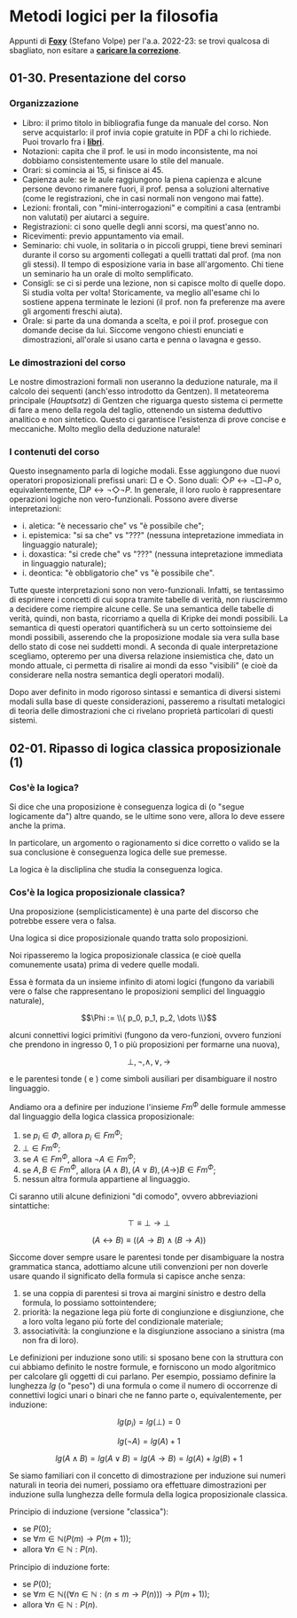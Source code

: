 # Metodi logici per la filosofia

Appunti di **[Foxy](https://foxyseta.github.io)** (Stefano Volpe) per l'a.a.
2022-23: se trovi qualcosa di sbagliato, non esitare a **[caricare la
correzione](https://github.com/csunibo/metodi-logici-per-la-filosofia)**.

## 01-30. Presentazione del corso

### Organizzazione

- Libro: il primo titolo in bibliografia funge da manuale del corso. Non serve
  acquistarlo: il prof invia copie gratuite in PDF a chi lo richiede. Puoi
  trovarlo fra i **[libri](https://csunibo.github.io/metodi-logici-per-la-filosofia/libri)**.
- Notazioni: capita che il prof. le usi in modo inconsistente, ma noi dobbiamo
  consistentemente usare lo stile del manuale.
- Orari: si comincia ai 15, si finisce ai 45.
- Capienza aule: se le aule raggiungono la piena capienza e alcune persone
  devono rimanere fuori, il prof. pensa a soluzioni alternative (come le
  registrazioni, che in casi normali non vengono mai fatte).
- Lezioni: frontali, con "mini-interrogazioni" e compitini a casa (entrambi non
  valutati) per aiutarci a seguire.
- Registrazioni: ci sono quelle degli anni scorsi, ma quest'anno no.
- Ricevimenti: previo appuntamento via email.
- Seminario: chi vuole, in solitaria o in piccoli gruppi, tiene brevi seminari
  durante il corso su argomenti collegati a quelli trattati dal prof. (ma non
  gli stessi). Il tempo di esposizione varia in base all'argomento. Chi tiene
  un seminario ha un orale di molto semplificato.
- Consigli: se ci si perde una lezione, non si capisce molto di quelle dopo. Si
  studia volta per volta! Storicamente, va meglio all'esame chi lo sostiene
  appena terminate le lezioni (il prof. non fa preferenze ma avere gli argomenti
  freschi aiuta).
- Orale: si parte da una domanda a scelta, e poi il prof. prosegue con domande
  decise da lui. Siccome vengono chiesti enunciati e dimostrazioni, all'orale si
  usano carta e penna o lavagna e gesso.

### Le dimostrazioni del corso

Le nostre dimostrazioni formali non useranno la deduzione naturale, ma il
calcolo dei sequenti (anch'esso introdotto da Gentzen). Il metateorema
principale (*Hauptsatz*) di Gentzen che riguarga questo sistema ci permette di
fare a meno della regola del taglio, ottenendo un sistema deduttivo analitico
e non sintetico. Questo ci garantisce l'esistenza di prove concise e meccaniche.
Molto meglio della deduzione naturale!

### I contenuti del corso

Questo insegnamento parla di logiche modali. Esse aggiungono due nuovi operatori
proposizionali prefissi unari: $\Box$ e $\Diamond$. Sono duali:
$\Diamond P \leftrightarrow \neg \Box \neg P$ o, equivalentemente,
$\Box P \leftrightarrow \neg \Diamond \neg P$. In generale, il loro ruolo è
rappresentare operazioni logiche non vero-funzionali. Possono avere diverse
intepretazioni:

- i. aletica: "è necessario che" vs "è possibile che";
- i. epistemica: "si sa che" vs "???" (nessuna intepretazione immediata in
  linguaggio naturale);
- i. doxastica: "si crede che" vs "???" (nessuna intepretazione immediata in
  linguaggio naturale);
- i. deontica: "è obbligatorio che" vs "è possibile che".

Tutte queste interpretazioni sono non vero-funzionali. Infatti, se tentassimo di
esprimere i concetti di cui sopra tramite tabelle di verità, non riusciremmo a
decidere come riempire alcune celle. Se una semantica delle tabelle di verità,
quindi, non basta, ricorriamo a quella di Kripke dei mondi possibili. La
semantica di questi operatori quantificherà su un certo sottoinsieme dei mondi
possibili, asserendo che la proposizione modale sia vera sulla base dello stato
di cose nei suddetti mondi. A seconda di quale interpretazione scegliamo,
opteremo per una diversa relazione insiemistica che, dato un mondo attuale, ci
permetta di risalire ai mondi da esso "visibili" (e cioè da considerare nella
nostra semantica degli operatori modali).

Dopo aver definito in modo rigoroso sintassi e semantica di diversi sistemi
modali sulla base di queste considerazioni, passeremo a risultati metalogici di
teoria delle dimostrazioni che ci rivelano proprietà particolari di questi
sistemi.

## 02-01. Ripasso di logica classica proposizionale (1)

### Cos'è la logica?

Si dice che una proposizione è conseguenza logica di (o "segue logicamente da")
altre quando, se le ultime sono vere, allora lo deve essere anche la prima.

In particolare, un argomento o ragionamento si dice corretto o valido se la sua
conclusione è conseguenza logica delle sue premesse.

La logica è la discliplina che studia la conseguenza logica.

### Cos'è la logica proposizionale classica?

Una proposizione (semplicisticamente) è una parte del discorso che potrebbe
essere vera o falsa.

Una logica si dice proposizionale quando tratta solo proposizioni.

Noi ripasseremo la logica proposizionale classica (e cioè quella comunemente
usata) prima di vedere quelle modali.

Essa è formata da un insieme infinito di atomi logici (fungono da variabili
vere o false che rappresentano le proposizioni semplici del linguaggio
naturale),

$$\Phi := \\{ p_0, p_1, p_2, \dots \\}$$

alcuni connettivi logici primitivi (fungono da vero-funzioni, ovvero funzioni
che prendono in ingresso 0, 1 o più proposizioni per formarne una nuova),

$$\bot, \neg, \wedge, \lor, \rightarrow$$

e le parentesi tonde $($ e $)$ come simboli ausiliari per disambiguare il nostro
linguaggio.

Andiamo ora a definire per induzione l'insieme $Fm^\Phi$ delle formule ammesse
dal linguaggio della logica classica proposizionale:

1. se $p_i \in \Phi$, allora $p_i \in Fm^\Phi$;
1. $\bot \in Fm^\Phi$;
1. se $A \in Fm^\Phi$, allora $\neg A \in Fm^\Phi$;
1. se $A, B \in Fm^\Phi$, allora $(A \wedge B), (A \lor B), (A \rightarrow) B \in Fm^\Phi$;
1. nessun altra formula appartiene al linguaggio.

Ci saranno utili alcune definizioni "di comodo", ovvero abbreviazioni
sintattiche:

$$ \top \equiv \bot \rightarrow \bot $$

$$ (A \leftrightarrow B) \equiv ((A \rightarrow B) \wedge (B \rightarrow A)) $$

Siccome dover sempre usare le parentesi tonde per disambiguare la nostra
grammatica stanca, adottiamo alcune utili convenzioni per non doverle usare
quando il significato della formula si capisce anche senza:

1. se una coppia di parentesi si trova ai margini sinistro e destro della
formula, lo possiamo sottointendere;
1. priorità: la negazione lega più forte di congiunzione e disgiunzione, che a
loro volta legano più forte del condizionale materiale;
1. associatività: la congiunzione e la disgiunzione associano a sinistra (ma
non fra di loro).

Le definizioni per induzione sono utili: si sposano bene con la struttura con
cui abbiamo definito le nostre formule, e forniscono un modo algoritmico per
calcolare gli oggetti di cui parlano. Per esempio, possiamo definire la
lunghezza $lg$ (o "peso") di una formula o come il numero di occorrenze di connettivi
logici unari o binari che ne fanno parte o, equivalentemente, per induzione:

$$ lg(p_i) = lg(\bot) = 0 $$

$$ lg(\neg A) = lg(A) + 1 $$

$$ lg(A \wedge B) = lg(A \lor B) = lg(A \rightarrow B) = lg(A) + lg(B) + 1 $$

Se siamo familiari con il concetto di dimostrazione per induzione sui numeri
naturali in teoria dei numeri, possiamo ora effettuare dimostrazioni per
induzione sulla lunghezza delle formula della logica proposizionale classica.

Principio di induzione (versione "classica"):

- se $P(0)$;
- se $\forall m \in \mathbb{N} (P(m) \rightarrow P(m + 1))$;
- allora $\forall n \in \mathbb{N} : P(n)$.

Principio di induzione forte:

- se $P(0)$;
- se $\forall m \in \mathbb{N} ((\forall n \in \mathbb{N} : (n \leq m \rightarrow P(n))) \rightarrow P(m + 1))$;
- allora $\forall n \in \mathbb{N} : P(n)$.

